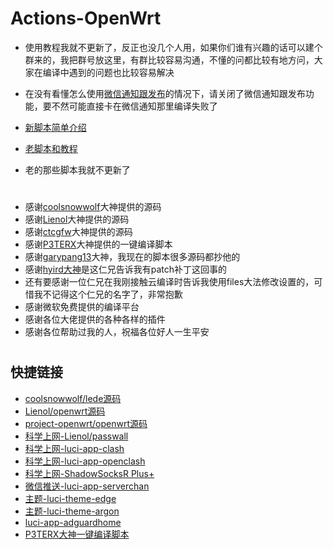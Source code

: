 # Actions-OpenWrt 

- 使用教程我就不更新了，反正也没几个人用，如果你们谁有兴趣的话可以建个群来的，我把群号放这里，有群比较容易沟通，不懂的问都比较有地方问，大家在编译中遇到的问题也比较容易解决

- 在没有看懂怎么使用[微信通知跟发布](https://github.com/danshui-git/shuoming/blob/master/ms.md)的情况下，请关闭了微信通知跟发布功能，要不然可能直接卡在微信通知那里编译失败了

- [新脚本简单介绍](https://github.com/danshui-git/shuoming/blob/master/%E7%AE%80%E5%8D%95%E4%BB%8B%E7%BB%8D%E6%96%B0%E8%84%9A%E6%9C%AC.md)

- [老脚本和教程](https://github.com/281677160/Lede-OpenWrt)

- 老的那些脚本我就不更新了

#
#
- 感谢[coolsnowwolf](https://github.com/coolsnowwolf/lede.git)大神提供的源码
- 感谢[Lienol](https://github.com/Lienol/openwrt.git)大神提供的源码
- 感谢[ctcgfw](https://github.com/project-openwrt/openwrt.git)大神提供的源码
- 感谢[P3TERX](https://github.com/P3TERX/Actions-OpenWrt)大神提供的一键编译脚本
- 感谢[garypang13](https://github.com/garypang13/Actions-OpenWrt)大神，我现在的脚本很多源码都抄他的
- 感谢[hyird大神](https://github.com/hyird/Action-Openwrt)是这仁兄告诉我有patch补丁这回事的
- 还有要感谢一位仁兄在我刚接触云编译时告诉我使用files大法修改设置的，可惜我不记得这个仁兄的名字了，非常抱歉
- 感谢微软免费提供的编译平台
- 感谢各位大佬提供的各种各样的插件
- 感谢各位帮助过我的人，祝福各位好人一生平安
#
## 快捷链接

- [coolsnowwolf/lede源码](https://github.com/coolsnowwolf/lede.git)
- [Lienol/openwrt源码](https://github.com/Lienol/openwrt.git)
- [project-openwrt/openwrt源码](https://github.com/project-openwrt/openwrt.git)
- [科学上网-Lienol/passwall](https://github.com/xiaorouji/openwrt-package.git)
- [科学上网-luci-app-clash](https://github.com/frainzy1477/luci-app-clash.git)
- [科学上网-luci-app-openclash](https://github.com/vernesong/OpenClash/tree/master)
- [科学上网-ShadowSocksR Plus+](https://github.com/fw876/helloworld.git)
- [微信推送-luci-app-serverchan](https://github.com/tty228/luci-app-serverchan.git)
- [主题-luci-theme-edge](https://github.com/garypang13/luci-theme-edge/tree/18.06)
- [主题-luci-theme-argon](https://github.com/jerrykuku/luci-theme-argon/tree/18.06)
- [luci-app-adguardhome](https://github.com/rufengsuixing/luci-app-adguardhome.git)
- [P3TERX大神一键编译脚本](https://github.com/P3TERX/Actions-OpenWrt)
